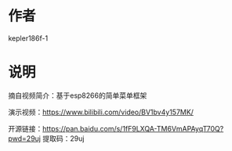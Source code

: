 # 作者
kepler186f-1

# 说明
摘自视频简介：基于esp8266的简单菜单框架

演示视频：https://www.bilibili.com/video/BV1bv4y157MK/

开源链接：https://pan.baidu.com/s/1fF9LXQA-TM6VmAPAyqT70Q?pwd=29uj 
提取码：29uj